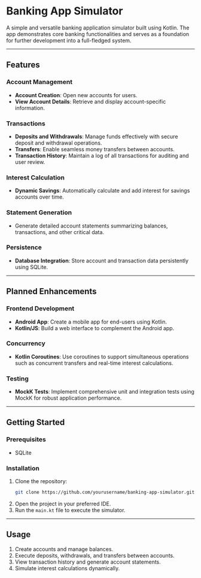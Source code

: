 # Banking App Simulator

A simple and versatile banking application simulator built using Kotlin. The app demonstrates core banking functionalities and serves as a foundation for further development into a full-fledged system.

---

## **Features**

### **Account Management**
- **Account Creation**: Open new accounts for users.
- **View Account Details**: Retrieve and display account-specific information.

### **Transactions**
- **Deposits and Withdrawals**: Manage funds effectively with secure deposit and withdrawal operations.
- **Transfers**: Enable seamless money transfers between accounts.
- **Transaction History**: Maintain a log of all transactions for auditing and user review.

### **Interest Calculation**
- **Dynamic Savings**: Automatically calculate and add interest for savings accounts over time.

### **Statement Generation**
- Generate detailed account statements summarizing balances, transactions, and other critical data.

### **Persistence**
- **Database Integration**: Store account and transaction data persistently using SQLite.
  
---

## **Planned Enhancements**

### **Frontend Development**
- **Android App**: Create a mobile app for end-users using Kotlin.
- **Kotlin/JS**: Build a web interface to complement the Android app.

### **Concurrency**
- **Kotlin Coroutines**: Use coroutines to support simultaneous operations such as concurrent transfers and real-time interest calculations.

### **Testing**
- **MockK Tests**: Implement comprehensive unit and integration tests using MockK for robust application performance.

---

## **Getting Started**

### **Prerequisites**
- SQLite 

### **Installation**
1. Clone the repository:
   ```bash
   git clone https://github.com/yourusername/banking-app-simulator.git
   ```
2. Open the project in your preferred IDE.
3. Run the `main.kt` file to execute the simulator.

---

## **Usage**

1. Create accounts and manage balances.
2. Execute deposits, withdrawals, and transfers between accounts.
3. View transaction history and generate account statements.
4. Simulate interest calculations dynamically.

